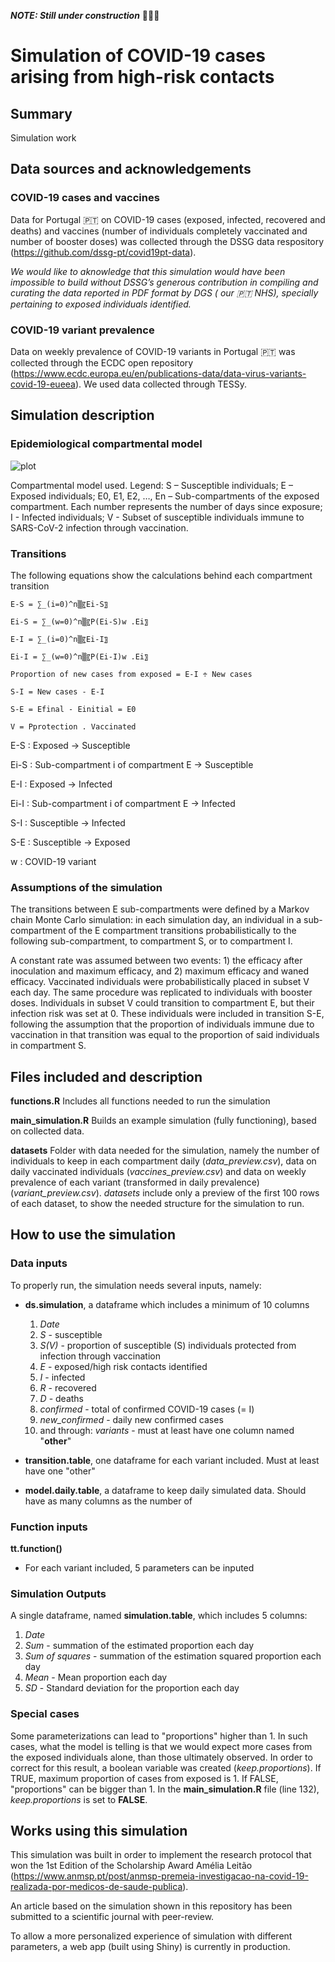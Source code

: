 ***NOTE: Still under construction*** 🚧🧱👷

# Simulation of COVID-19 cases arising from high-risk contacts
## Summary
Simulation work 

## Data sources and acknowledgements
### COVID-19 cases and vaccines
Data for Portugal :portugal: on COVID-19 cases (exposed, infected, recovered and deaths) and vaccines (number of individuals completely vaccinated and number of booster doses) was collected through the DSSG data respository (https://github.com/dssg-pt/covid19pt-data).

*We would like to aknowledge that this simulation would have been impossible to build without DSSG’s generous contribution in compiling and curating the data reported in PDF format by DGS ( our :portugal: NHS), specially pertaining to exposed individuals identified.*

### COVID-19 variant prevalence
Data on weekly prevalence of COVID-19 variants in Portugal :portugal: was collected through the ECDC open repository (https://www.ecdc.europa.eu/en/publications-data/data-virus-variants-covid-19-eueea). We used data collected through TESSy.

## Simulation description
### Epidemiological compartmental model
![plot](https://github.com/marquescruz/covid19-cases-contact-tracing-simulation/blob/a9e45ece85e3bc17e08fab7524eb5ab5f01219a8/Modelo%20VSEI.png)

Compartmental model used. 
Legend: S – Susceptible individuals; E – Exposed individuals; E0, E1, E2, …, En – Sub-compartments of the exposed compartment. Each number represents the number of days since exposure; I - Infected individuals; V - Subset of susceptible individuals immune to SARS-CoV-2 infection through vaccination.

### Transitions
The following equations show the calculations behind each compartment transition

    E-S = ∑_(i=0)^n▒〖Ei-S〗
    
    Ei-S = ∑_(w=0)^n▒〖P(Ei-S)w .Ei〗
    
    E-I = ∑_(i=0)^n▒〖Ei-I〗
    
    Ei-I = ∑_(w=0)^n▒〖P(Ei-I)w .Ei〗
    
    Proportion of new cases from exposed = E-I ÷ New cases
    
    S-I = New cases - E-I
    
    S-E = Efinal - Einitial = E0
    
    V = Pprotection . Vaccinated

E-S : Exposed -> Susceptible

Ei-S : Sub-compartment i of compartment E -> Susceptible

E-I : Exposed -> Infected

Ei-I : Sub-compartment i of compartment E -> Infected

S-I : Susceptible -> Infected

S-E : Susceptible -> Exposed

w : COVID-19 variant

### Assumptions of the simulation
The transitions between E sub-compartments were defined by a Markov chain Monte Carlo simulation: in each simulation day, an individual in a sub-compartment of the E compartment transitions probabilistically to the following sub-compartment, to compartment S, or to compartment I.

A constant rate was assumed between two events: 1) the efficacy after inoculation and maximum efficacy, and 2) maximum efficacy and waned efficacy. Vaccinated individuals were probabilistically placed in subset V each day. The same procedure was replicated to individuals with booster doses. 
Individuals in subset V could transition to compartment E, but their infection risk was set at 0. These individuals were included in transition S-E, following the assumption that the proportion of individuals immune due to vaccination in that transition was equal to the proportion of said individuals in compartment S.

## Files included and description
**functions.R**
  Includes all functions needed to run the simulation

**main_simulation.R**
  Builds an example simulation (fully functioning), based on collected data.

**datasets**
  Folder with data needed for the simulation, namely the number of individuals to keep in each compartment daily (*data_preview.csv*), data on daily vaccinated individuals (*vaccines_preview.csv*) and data on weekly prevalence of each variant (transformed in daily prevalence) (*variant_preview.csv*).
  *datasets* include only a preview of the first 100 rows of each dataset, to show the needed structure for the simulation to run.

## How to use the simulation
### Data inputs
To properly run, the simulation needs several inputs, namely:
- **ds.simulation**, a dataframe which includes a minimum of 10 columns
  1. *Date*
  2. *S* - susceptible
  3. *S(V)* - proportion of susceptible (S) individuals protected from infection through vaccination
  4. *E* - exposed/high risk contacts identified
  5. *I* - infected
  6. *R* - recovered
  7. *D* - deaths
  8. *confirmed* - total of confirmed COVID-19 cases (= I)
  9. *new_confirmed* - daily new confirmed cases
  10. and through: *variants* - must at least have one column named "**other**"

- **transition.table**, one dataframe for each variant included. Must at least have one "other"

- **model.daily.table**, a dataframe to keep daily simulated data. Should have as many columns as the number of 

### Function inputs
**tt.function()**
  - For each variant included, 5 parameters can be inputed
  

### Simulation Outputs
A single dataframe, named **simulation.table**, which includes 5 columns:
  1. *Date*
  2. *Sum* - summation of the estimated proportion each day
  3. *Sum of squares* - summation of the estimation squared proportion each day
  4. *Mean* - Mean proportion each day
  5. *SD* - Standard deviation for the proportion each day

### Special cases
Some parameterizations can lead to "proportions" higher than 1. In such cases, what the model is telling is that we would expect more cases from the exposed individuals alone, than those ultimately observed.
In order to correct for this result, a boolean variable was created (*keep.proportions*). If TRUE, maximum proportion of cases from exposed is 1. If FALSE, "proportions" can be bigger than 1.
In the **main_simulation.R** file (line 132), *keep.proportions* is set to **FALSE**.


## Works using this simulation
This simulation was built in order to implement the research protocol that won the 1st Edition of the Scholarship Award Amélia Leitão (https://www.anmsp.pt/post/anmsp-premeia-investigacao-na-covid-19-realizada-por-medicos-de-saude-publica).

An article based on the simulation shown in this repository has been submitted to a scientific journal with peer-review.

To allow a more personalized experience of simulation with different parameters, a web app (built using Shiny) is currently in production.
